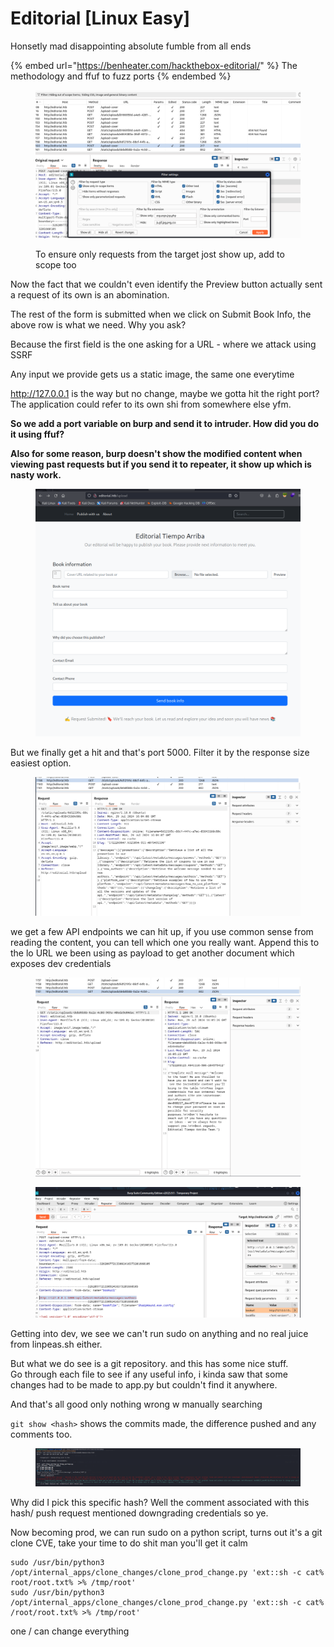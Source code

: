 # Editorial \[Linux Easy]

Honsetly mad disappointing absolute fumble from all ends

{% embed url="https://benheater.com/hackthebox-editorial/" %}
The methodology and ffuf to fuzz ports
{% endembed %}

<figure><img src="../../.gitbook/assets/image (9).png" alt=""><figcaption><p>To ensure only requests from the target jost show up, add to scope too</p></figcaption></figure>

Now the fact that we couldn't even identify the Preview button actually sent a request of its own is an abomination.

The rest of the form is submitted when we click on Submit Book Info, the above row is what we need. Why you ask?

Because the first field is the one asking for a URL - where we attack using SSRF

Any input we provide gets us a static image, the same one everytime

http://127.0.0.1 is the way but no change, maybe we gotta hit the right port? The application could refer to its own shi from somewhere else yfm.

**So we add a port variable on burp and send it to intruder. How did you do it using ffuf?**

**Also for some reason, burp doesn't show the modified content when viewing past requests but if you send it to repeater, it show up which is nasty work.**

<figure><img src="../../.gitbook/assets/image (7).png" alt=""><figcaption></figcaption></figure>

But we finally get a hit and that's port 5000. Filter it by the response size easiest option.

<figure><img src="../../.gitbook/assets/image (6).png" alt=""><figcaption></figcaption></figure>

we get a few API endpoints we can hit up, if you use common sense from reading the content, you can tell which one you really want. Append this to the lo URL we been using as payload to get another document which exposes dev credentials

<figure><img src="../../.gitbook/assets/image (5).png" alt=""><figcaption></figcaption></figure>

<figure><img src="../../.gitbook/assets/image (8).png" alt=""><figcaption></figcaption></figure>

Getting into dev, we see we can't run sudo on anything and no real juice from linpeas.sh either.

But what we do see is a git repository. and this has some nice stuff.\
Go through each file to see if any useful info, i kinda saw that some changes had to be made to app.py but couldn't find it anywhere.

And that's all good only nothing wrong w manually searching

`git show <hash>` shows the commits made, the difference pushed and any comments too.

<figure><img src="../../.gitbook/assets/image (10).png" alt=""><figcaption></figcaption></figure>

Why did I pick this specific hash? Well the comment associated with this hash/ push request mentioned downgrading credentials so ye.

Now becoming prod, we can run sudo on a python script, turns out it's a git clone CVE, take your time to do shit man you'll get it calm

```
sudo /usr/bin/python3 /opt/internal_apps/clone_changes/clone_prod_change.py 'ext::sh -c cat% root/root.txt% >% /tmp/root'
sudo /usr/bin/python3 /opt/internal_apps/clone_changes/clone_prod_change.py 'ext::sh -c cat% /root/root.txt% >% /tmp/root'
```

one / can change everything
